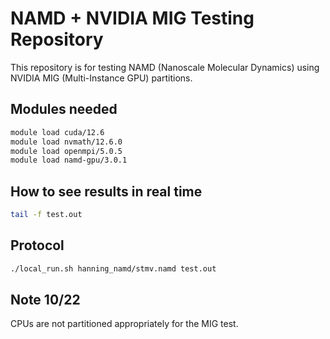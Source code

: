 # NAMD + NVIDIA MIG Testing Repository

This repository is for testing NAMD (Nanoscale Molecular Dynamics) using NVIDIA MIG (Multi-Instance GPU) partitions.

## Modules needed

```bash
module load cuda/12.6
module load nvmath/12.6.0
module load openmpi/5.0.5
module load namd-gpu/3.0.1
```

## How to see results in real time

```bash
tail -f test.out
```

## Protocol

```bash
./local_run.sh hanning_namd/stmv.namd test.out
```

## Note 10/22

CPUs are not partitioned appropriately for the MIG test.
